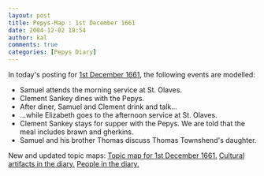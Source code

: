 ```yaml
---
layout: post
title: Pepys-Map : 1st December 1661
date: 2004-12-02 18:54
author: kal
comments: true
categories: [Pepys Diary]
---
```

In today's posting for <a href="http://www.pepysdiary.com/archive/1661/12/01/index.php">1st December 1661</a>, the following events are modelled:
<ul>
<li>Samuel attends the morning service at St. Olaves.</li>
<li>Clement Sankey dines with the Pepys.</li>
<li>After diner, Samuel and Clement drink and talk...</li>
<li>...while Elizabeth goes to the afternoon service at St. Olaves.</li>
<li>Clement Sankey stays for supper with the Pepys. We are told that the meal includes brawn and gherkins.</li>
<li>Samuel and his brother Thomas discuss Thomas Townshend's daughter.</li>
</ul>

<!--more-->
New and updated topic maps:
<a href="http://www.techquila.com/blog/archives/16611201.ltm">Topic map for 1st December 1661.</a>
<a href="http://www.techquila.com/blog/archives/pepys-diary-culture.ltm">Cultural artifacts in the diary.</a>
<a href="http://www.techquila.com/blog/archives/pepys-diary-people.ltm">People in the diary.</a>

